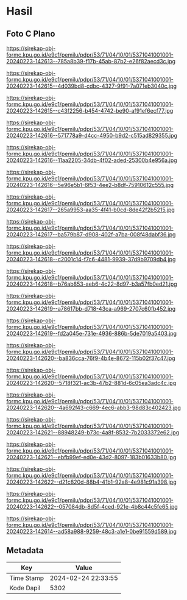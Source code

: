 # Hasil

## Foto C Plano

https://sirekap-obj-formc.kpu.go.id/e9c1/pemilu/pdpr/53/71/04/10/01/5371041001001-20240223-142613--785a8b39-f17b-45ab-87b2-e26f82aecd3c.jpg

https://sirekap-obj-formc.kpu.go.id/e9c1/pemilu/pdpr/53/71/04/10/01/5371041001001-20240223-142615--4d039bd8-cdbc-4327-9f91-7a071eb3040c.jpg

https://sirekap-obj-formc.kpu.go.id/e9c1/pemilu/pdpr/53/71/04/10/01/5371041001001-20240223-142615--c43f2256-b454-4742-be90-af91ef6ecf77.jpg

https://sirekap-obj-formc.kpu.go.id/e9c1/pemilu/pdpr/53/71/04/10/01/5371041001001-20240223-142616--571778a9-d4cc-4950-b9d2-c515ad829355.jpg

https://sirekap-obj-formc.kpu.go.id/e9c1/pemilu/pdpr/53/71/04/10/01/5371041001001-20240223-142616--11aa2205-34db-4f02-aded-25300b4e956a.jpg

https://sirekap-obj-formc.kpu.go.id/e9c1/pemilu/pdpr/53/71/04/10/01/5371041001001-20240223-142616--5e96e5b1-6f53-4ee2-b8df-75910612c555.jpg

https://sirekap-obj-formc.kpu.go.id/e9c1/pemilu/pdpr/53/71/04/10/01/5371041001001-20240223-142617--265a9953-aa35-4f41-b0cd-8de42f2b5215.jpg

https://sirekap-obj-formc.kpu.go.id/e9c1/pemilu/pdpr/53/71/04/10/01/5371041001001-20240223-142617--ba579b87-d908-402f-a7ba-008f48dabf36.jpg

https://sirekap-obj-formc.kpu.go.id/e9c1/pemilu/pdpr/53/71/04/10/01/5371041001001-20240223-142618--c2001c14-f7c6-4481-9939-37d9b9709db4.jpg

https://sirekap-obj-formc.kpu.go.id/e9c1/pemilu/pdpr/53/71/04/10/01/5371041001001-20240223-142618--b76ab853-aeb6-4c22-8d97-b3a57fb0ed21.jpg

https://sirekap-obj-formc.kpu.go.id/e9c1/pemilu/pdpr/53/71/04/10/01/5371041001001-20240223-142619--a78617bb-d718-43ca-a969-2707c60fb452.jpg

https://sirekap-obj-formc.kpu.go.id/e9c1/pemilu/pdpr/53/71/04/10/01/5371041001001-20240223-142619--fd2a045e-731e-4936-886b-5de7019a5403.jpg

https://sirekap-obj-formc.kpu.go.id/e9c1/pemilu/pdpr/53/71/04/10/01/5371041001001-20240223-142620--ba836cca-76f9-4b4e-8672-115b02f37c47.jpg

https://sirekap-obj-formc.kpu.go.id/e9c1/pemilu/pdpr/53/71/04/10/01/5371041001001-20240223-142620--5718f321-ac3b-47b2-881d-6c05ea3adc4c.jpg

https://sirekap-obj-formc.kpu.go.id/e9c1/pemilu/pdpr/53/71/04/10/01/5371041001001-20240223-142620--4a692f43-c669-4ec6-abb3-98d83c402423.jpg

https://sirekap-obj-formc.kpu.go.id/e9c1/pemilu/pdpr/53/71/04/10/01/5371041001001-20240223-142621--88948249-b73c-4a8f-8532-7b2033372e62.jpg

https://sirekap-obj-formc.kpu.go.id/e9c1/pemilu/pdpr/53/71/04/10/01/5371041001001-20240223-142621--ebfb99ef-ed0e-43d2-8097-183b01633b80.jpg

https://sirekap-obj-formc.kpu.go.id/e9c1/pemilu/pdpr/53/71/04/10/01/5371041001001-20240223-142622--d21c820d-88b4-41b1-92a8-4e981c91a398.jpg

https://sirekap-obj-formc.kpu.go.id/e9c1/pemilu/pdpr/53/71/04/10/01/5371041001001-20240223-142622--057084db-8d5f-4ced-921e-4b8c44c5fe65.jpg

https://sirekap-obj-formc.kpu.go.id/e9c1/pemilu/pdpr/53/71/04/10/01/5371041001001-20240223-142614--ad58a988-9259-48c3-a1e1-0be91559d589.jpg


## Metadata

| Key        | Value               |
| ---------- | ------------------- |
| Time Stamp | 2024-02-24 22:33:55 |
| Kode Dapil | 5302                |



